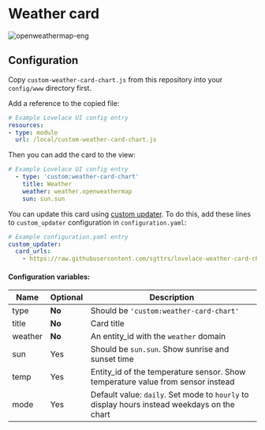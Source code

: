 # Weather card

![openweathermap-eng](https://user-images.githubusercontent.com/33804747/50649716-d987f880-0fa8-11e9-9608-93aa8b2857f4.png)

## Configuration

Copy `custom-weather-card-chart.js` from this repository into your `config/www` directory first.

Add a reference to the copied file:
```yaml
# Example Lovelace UI config entry
resources:
- type: module
  url: /local/custom-weather-card-chart.js
```
Then you can add the card to the view:
```yaml
# Example Lovelace UI config entry
  - type: 'custom:weather-card-chart'
    title: Weather
    weather: weather.openweathermap
    sun: sun.sun
```
You can update this card using [custom updater](https://github.com/custom-components/custom_updater). To do this, add these lines to `custom_updater` configuration in `configuration.yaml`:
```yaml
# Example configuration.yaml entry
custom_updater:
  card_urls:
    - https://raw.githubusercontent.com/sgttrs/lovelace-weather-card-chart/master/custom-updater.json
```

#### Configuration variables:

| Name    | Optional | Description                                                                                        |
| ------- | -------- | -------------------------------------------------------------------------------------------------- |
| type    | **No**   | Should be `'custom:weather-card-chart'`                                                            |
| title   | **No**   | Card title                                                                                         |
| weather | **No**   | An entity_id with the `weather` domain                                                             |
| sun     | Yes      | Should be `sun.sun`. Show sunrise and sunset time                                                  |
| temp    | Yes      | Entity_id of the temperature sensor. Show temperature value from sensor instead                    |
| mode    | Yes      | Default value: `daily`. Set mode to `hourly` to display hours instead weekdays on the chart        |
